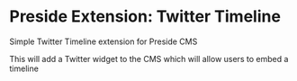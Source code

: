 # Preside Extension: Twitter Timeline

Simple Twitter Timeline extension for Preside CMS

This will add a Twitter widget to the CMS which will allow users to embed a timeline